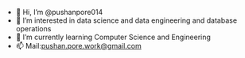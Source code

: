 - 👋 Hi, I’m @pushanpore014
- 👀 I’m interested in data science and data engineering and database operations
- 🌱 I’m currently learning Computer Science and Engineering 
- 📫 Mail:pushan.pore.work@gmail.com

<!---
pushanpore014/pushanpore014 is a ✨ special ✨ repository because its `README.md` (this file) appears on your GitHub profile.
You can click the Preview link to take a look at your changes.
--->
